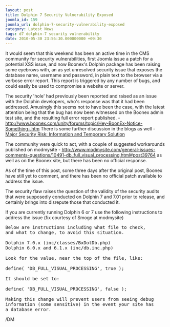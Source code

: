 ```yaml
---
layout: post
title: Dolphin 7 Security Vulnerability Exposed
joomla_id: 159
joomla_url: dolphin-7-security-vulnerability-exposed
category: Latest News
tags: d7 dolphin-7 security vulnerability
date: 2010-05-30 23:56:30.000000000 +09:30
---
```

<p>It would seem that this weekend has been an active time in the CMS community for security vulnerabilities, first Joomla issue a patch for a potential XSS issue, and now Boonex's Dolphin package has been raising some eyebrows with, an as yet unresolved security issue that exposes the database name, username and password, in plain text to the browser via a verbose error report. This report is triggered by any number of bugs, and could easily be used to compromise a website or server.</p>
<p>The security 'hole' had previously been reported and raised as an issue with the Dolphin developers, who's response was that it had been addressed. Amusingly this seems not to have been the case, with the latest attention being that the bug has now been witnessed on the Boonex admin test site, and the resulting full error report published. - <a href="http://www.boonex.com/unity/forums/topic/Hey-BoonEx-Notice-Something-.htm">http://www.boonex.com/unity/forums/topic/Hey-BoonEx-Notice-Something-.htm</a> There is some further discussion in the blogs as well - <a href="http://www.boonex.com/unity/blog/entry/Major_Security_Risk_Information_and_Temporary_Solution">Major Security Risk: Information and Temporary Solution</a></p>
<p>The community were quick to act, with a couple of suggested workarounds published on modmysite - <a href="http://www.modmysite.com/general-issues-comments-questions/10491-db_full_visual_processing.html#post39764">http://www.modmysite.com/general-issues-comments-questions/10491-db_full_visual_processing.html#post39764</a> as well as on the Boonex site, but there has been no official response.<a href="http://www.modmysite.com/general-issues-comments-questions/10491-db_full_visual_processing.html#post39764"><br></a></p>
<p>As of the time of this post, some three days after the original post, Boonex have still yet to comment, and there has been no official patch available to address the issue.</p>
<p>The security flaw raises the question of the validity of the security audits that were supposedly conducted on Dolphin 7 and 7.01 prior to release, and certainly brings into disrepute those that conducted it.</p>
<p>If you are currently running Dolphin 6 or 7 use the following instructions to address the issue (fix courtesy of Smoge at modmysite)</p>
<pre>Below are instructions including what file to check, <br>and what to change, to avoid this situation.<br>
Dolphin 7.0.x (inc/classes/BxDolDb.php)<br>Dolphin 6.0.x and 6.1.x (inc/db.inc.php)<br><br>Look for the value, near the top of the file, like:<br><br>define( 'DB_FULL_VISUAL_PROCESSING', true );<br><br>It should be set to:<br>
define( 'DB_FULL_VISUAL_PROCESSING', false );<br>
Making this change will prevent users from seeing debug <br>information (some sensitive) in the event your site has <br>a database error.</pre>
<p>/DM</p>
